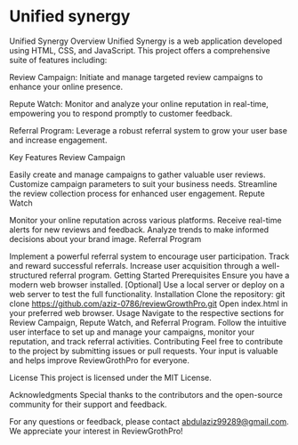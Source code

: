 # Unified synergy
Unified Synergy
Overview
Unified Synergy is a web application developed using HTML, CSS, and JavaScript. This project offers a comprehensive suite of features including:

Review Campaign: Initiate and manage targeted review campaigns to enhance your online presence.

Repute Watch: Monitor and analyze your online reputation in real-time, empowering you to respond promptly to customer feedback.

Referral Program: Leverage a robust referral system to grow your user base and increase engagement.

Key Features
Review Campaign

Easily create and manage campaigns to gather valuable user reviews.
Customize campaign parameters to suit your business needs.
Streamline the review collection process for enhanced user engagement.
Repute Watch

Monitor your online reputation across various platforms.
Receive real-time alerts for new reviews and feedback.
Analyze trends to make informed decisions about your brand image.
Referral Program

Implement a powerful referral system to encourage user participation.
Track and reward successful referrals.
Increase user acquisition through a well-structured referral program.
Getting Started
Prerequisites
Ensure you have a modern web browser installed.
[Optional] Use a local server or deploy on a web server to test the full functionality.
Installation
Clone the repository: git clone https://github.com/aziz-0786/reviewGrowthPro.git
Open index.html in your preferred web browser.
Usage
Navigate to the respective sections for Review Campaign, Repute Watch, and Referral Program.
Follow the intuitive user interface to set up and manage your campaigns, monitor your reputation, and track referral activities.
Contributing
Feel free to contribute to the project by submitting issues or pull requests. Your input is valuable and helps improve ReviewGrothPro for everyone.

License
This project is licensed under the MIT License.

Acknowledgments
Special thanks to the contributors and the open-source community for their support and feedback.

For any questions or feedback, please contact abdulaziz99289@gmail.com. We appreciate your interest in ReviewGrothPro!





